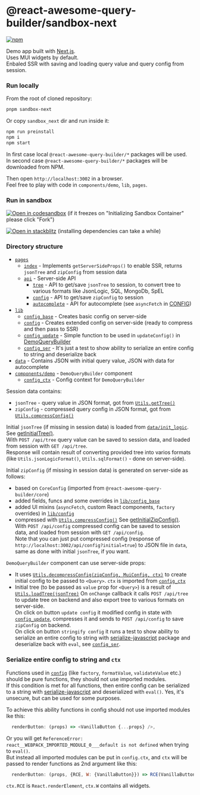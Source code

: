 # @react-awesome-query-builder/sandbox-next

[![npm](https://img.shields.io/npm/v/@react-awesome-query-builder/sandbox-next.svg)](https://www.npmjs.com/package/@react-awesome-query-builder/sandbox-next)

Demo app built with [Next.js](https://nextjs.org/).  
Uses MUI widgets by default.  
Enbaled SSR with saving and loading query value and query config from session.  


### Run locally
From the root of cloned repository:
```sh
pnpm sandbox-next
```

Or copy `sandbox_next` dir and run inside it:
```sh
npm run preinstall
npm i
npm start
```

In first case local `@react-awesome-query-builder/*` packages will be used.  
In second case `@react-awesome-query-builder/*` packages will be downloaded from NPM.  

Then open `http://localhost:3002` in a browser.  
Feel free to play with code in `components/demo`, `lib`, `pages`.  


### Run in sandbox
[![Open in codesandbox](https://codesandbox.io/static/img/play-codesandbox.svg)](https://codesandbox.io/s/github/ukrbublik/react-awesome-query-builder/tree/master/packages/sandbox_next?file=/components/demo/index.tsx)
(if it freezes on "Initializing Sandbox Container" please click "Fork")

[![Open in stackblitz](https://developer.stackblitz.com/img/open_in_stackblitz.svg)](https://stackblitz.com/github/ukrbublik/react-awesome-query-builder/tree/master?file=packages%2Fsandbox_next%2Fcomponents%2Fdemo%index.tsx&terminal=sandbox-next)
(installing dependencies can take a while)


### Directory structure
- [`pages`](pages)
  - [`index`](pages/index.tsx) - Implements `getServerSideProps()` to enable SSR, returns `jsonTree` and `zipConfig` from session data
  - [`api`](pages/api) - Server-side API
    - [`tree`](pages/api/tree.ts) - API to get/save `jsonTree` to session, to convert tree to various formats like JsonLogic, SQL, MongoDb, SpEL
    - [`config`](pages/api/config.ts) - API to get/save `zipConfig` to session
    - [`autocomplete`](pages/api/autocomplete.ts) - API for autocomplete (see `asyncFetch` in [CONFIG](/CONFIG.adoc))
- [`lib`](lib)
  - [`config_base`](lib/config_base.ts) - Creates basic config on server-side
  - [`config`](lib/config.tsx) - Creates extended config on server-side (ready to compress and then pass to SSR)
  - [`config_update`](lib/config_update.ts) - Simple function to be used in `updateConfig()` in [DemoQueryBuilder](components/demo/index.tsx)
  - [`config_ser`](lib/config_ser.js) - It's just a test to show ability to serialize an entire config to string and deserialize back
- [`data`](data) - Contains JSON with initial query value, JSON with data for autocomplete
- [`components/demo`](components/demo/index.tsx) - `DemoQueryBuilder` component
  - [`config_ctx`](components/demo/config_ctx.tsx) - Config context for `DemoQueryBuilder`

Session data contains:
- `jsonTree` - query value in JSON format, got from [`Utils.getTree()`](/#gettree-immutablevalue-light--true-children1asarray--true---object)
- `zipConfig` - compressed query config in JSON format, got from [`Utils.compressConfig()`](/#compressconfigconfig-baseconfig---zipconfig)

<!-- 
Session data is saved to Redis (for deploying to Vercel with Upstash integration) or tmp json file (for local run), see [lib/withSession.ts](lib/withSession.ts) if you're interested in session implementation.   -->

Initial `jsonTree` (if missing in session data) is loaded from [`data/init_logic`](data/init_logic.js).  
See [getInitialTree()](pages/api/tree.ts).  
With `POST /api/tree` query value can be saved to session data, and loaded from session with `GET /api/tree`.  
Response will contain result of converting provided tree into varios formats (like `Utils.jsonLogicFormat()`, `Utils.sqlFormat()` - done on server-side).  

Initial `zipConfig` (if missing in session data) is generated on server-side as follows:
- based on `CoreConfig` (imported from `@react-awesome-query-builder/core`)
- added fields, funcs and some overrides in [`lib/config_base`](lib/config_base.ts)
- added UI mixins (`asyncFetch`, custom React components, `factory` overrides) in [`lib/config`](lib/config.tsx)
- compressed with [`Utils.compressConfig()`](/#compressconfigconfig-baseconfig---zipconfig)
See [getInitialZipConfig()](pages/api/config.ts).  
With `POST /api/config` compressed config can be saved to session data, and loaded from session with `GET /api/config`.  
Note that you can just put compressed config (response of `http://localhost:3002/api/config?initial=true`) to JSON file in `data`, same as done with initial `jsonTree`, if you want.  

`DemoQueryBuilder` component can use server-side props:
- It uses [`Utils.decompressConfig(zipConfig, MuiConfig, ctx)`](/#decompressconfigzipconfig-baseconfig-ctx---config) to create initial config to be passed to `<Query>`. `ctx` is imported from [`config_ctx`](components/demo/config_ctx.tsx)
- Initial tree (to be passed as `value` prop for `<Query>`) is a result of [`Utils.loadTree(jsonTree)`](/#loadtree-jsvalue---immutable)
On `onChange` callback it calls `POST /api/tree` to update tree on backend and also export tree to various formats on server-side.  
On click on button `update config` it modified config in state with [`config_update`](lib/config_update.ts), compresses it and sends to `POST /api/config` to save `zipConfig` on backend.  
On click on button `stringify config` it runs a test to show ability to serialize an entire config to string with [serialize-javascript](https://www.npmjs.com/package/serialize-javascript) package and deserialize back with `eval`, see [`config_ser`](lib/config_ser.js).


### Serialize entire config to string and `ctx`
Functions used in [`config`](/CONFIG.adoc) (like `factory`, `formatValue`, `validateValue` etc.) should be pure functions, they should not use imported modules.  
If this condition is met for all functions, then entire config can be serialized to a string with [serialize-javascript](https://www.npmjs.com/package/serialize-javascript) and deserialized with `eval()`. Yes, it's unsecure, but can be used for some purposes.  

To achieve this ability functions in config should not use imported modules lke this:
```js
  renderButton: (props) => <VanillaButton {...props} />,
```
Or you will get `ReferenceError: react__WEBPACK_IMPORTED_MODULE_0___default is not defined` when trying to `eval()`.  
But instead all imported modules can be put in `config.ctx`, and `ctx` will be passed to render functions as 2nd argument like this:
```js
  renderButton: (props, {RCE, W: {VanillaButton}}) => RCE(VanillaButton, props),
```
`ctx.RCE` is `React.renderElement`, `ctx.W` contains all widgets.
